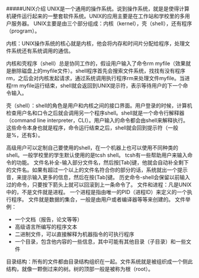 #####UNIX介绍
UNIX是一个通用的操作系统。说到操作系统，就是是使得计算机硬件运行起来的一整套软件系统。UNIX的应用主要是在工作站和学校里的多用户服务器。
UNIX主要是由三个部分组成：内核（kernel），壳（shell），还有程序（program）。

内核：UNIX操作系统的核心就是内核，他会将内存和时间片分配给程序，处理文件系统还有系统调用的通信。

内核和壳程序（shell）总是协同工作的，假设用户输入了命令rm myfile（效果就是删除磁盘上的myfile文件）。shell程序首先会搜索文件系统，找找有没有程序rm，之后会对内核发起请求，通过系统调用执行程序rm来处理文件myfile。当进程rm myfile运行结束，shell就会返回到UNIX提示符，表示等待用户的下一个命令输入。

壳（shell）：shell的角色是用户和内核之间的接口界面。用户登录的时候，计算机检查用户名和口令之后就会调用另一个程序shell。shell就是一个命令行解释器（command line interpreter，CLI）。用户输入的命令都会由shell来解释执行。这些命令本身也就是程序，命令运行结束之后，shell就会回到提示符（一般是%，还有$）。

高级用户可以定制自己要使用的shell，在一个机器上也可以使用不同种类的shell。一般学校里的学生默认使用的是tcsh shell。
tcsh有一些帮助用户来输入命令的功能。
文件名补全-输入部分文件名，然后按[Tab]键，他就会自动补全剩下的文件名。如果有超过一个以上的文件名符合你的部分的话，系统就出一个提示音，来提示输入更多的信息，然后在按{Tab]键。
历史命令-shell会保留以前输入过的命令，只要按下箭头上就可以回滚到上一条命令了。
文件和进程：凡是UNIX中的，不是文件就是进程。
一个进程是指由唯一的PID（进程ID）来定义的一个执行程序。
文件就是数据的集合，一般是由用户或者编译器等等来创建的。
文件举例：
- 一个文档（报告，论文等等）
- 高级语言所编写的程序文本
- 二进制文件，可以直接解释为机器指令的可执行程序
- 一个目录，包含他内容的一些信息，其中可能有其他目录（子目录）和一些文件

目录结构：所有的文件都由目录结构组织在一起。文件系统就是被组织成一个侧此结构，就像一颗倒过来的树。树的顶部一般是被称为根（root）。
